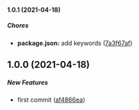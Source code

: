 #### 1.0.1 (2021-04-18)

##### Chores

* **package.json:**  add keywords ([7a3f67af](https://github.com/misuken-now/react-frec/commit/7a3f67af32dfd125b7657429545894859730a6b6))

## 1.0.0 (2021-04-18)

##### New Features

*  first commit ([af4866ea](https://github.com/misuken-now/react-frec/commit/af4866ea0637d00452c4f799464d8d037750d0f5))

